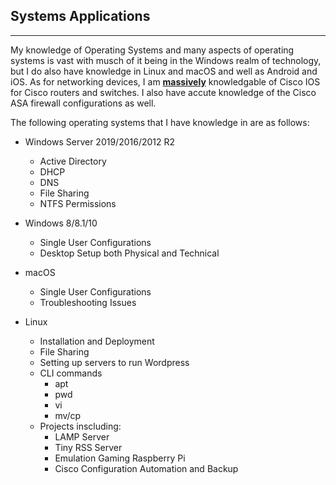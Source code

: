 ## Systems Applications
-------------------------

My knowledge of Operating Systems and many aspects of operating systems is vast with musch of it being in the Windows realm of technology, but I do also have knowledge in Linux and macOS and well as Android and iOS.  As for networking devices, I am <strong><u>massively</u></strong> knowledgable of Cisco IOS for Cisco routers and switches.  I also have accute knowledge of the Cisco ASA firewall configurations as well.

The following operating systems that I have knowledge in are as follows:

* Windows Server 2019/2016/2012 R2
  * Active Directory
  * DHCP
  * DNS
  * File Sharing
  * NTFS Permissions

* Windows 8/8.1/10
  * Single User Configurations
  * Desktop Setup both Physical and Technical

* macOS
  * Single User Configurations
  * Troubleshooting Issues

* Linux
  * Installation and Deployment
  * File Sharing
  * Setting up servers to run Wordpress
  * CLI commands
    * apt
    * pwd
    * vi
    * mv/cp
  * Projects inscluding:
    * LAMP Server
    * Tiny RSS Server
    * Emulation Gaming Raspberry Pi
    * Cisco Configuration Automation and Backup

